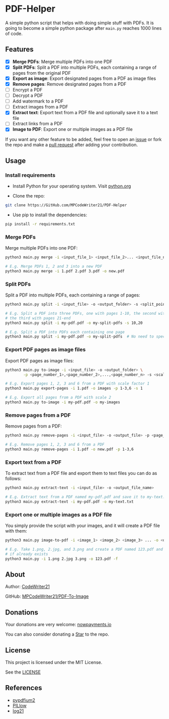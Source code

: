 PDF-Helper
==========

A simple python script that helps with doing simple stuff with PDFs. It is going to
become a simple python package after `main.py` reaches 1000 lines of code.

Features
--------

+ [x] **Merge PDFs**: Merge multiple PDFs into one PDF
+ [x] **Split PDFs**: Split a PDF into multiple PDFs, each containing a range of pages from
      the original PDF
+ [x] **Export as image**: Export designated pages from a PDF as image files
+ [x] **Remove pages**: Remove designated pages from a PDF
+ [ ] Encrypt a PDF
+ [ ] Decrypt a PDF
+ [ ] Add watermark to a PDF
+ [ ] Extract images from a PDF
+ [x] **Extract text**: Export text from a PDF file and optionally save it to a text file
+ [ ] Extract links from a PDF
+ [x] **Image to PDF**: Export one or multiple images as a PDF file

If you want any other feature to be added, feel free to open an [issue](https://github.com/MPCodeWriter21/PDF-To-Image/issues)
or fork the repo and make a [pull request](https://github.com/MPCodeWriter21/PDF-To-Image/pulls)
after adding your contribution.

Usage
-----

### Install requirements

+ Install Python for your operating system. Visit [python.org](https://python.org)

+ Clone the repo:

```bash
git clone https://GitHub.com/MPCodeWriter21/PDF-Helper
```

+ Use pip to install the dependencies:

```bash
pip install -r requirements.txt
```

### Merge PDFs

Merge multiple PDFs into one PDF:

```bash
python3 main.py merge -i <input_file_1> <input_file_2>... <input_file_n> -o <output_file>

# E.g. Merge PDFs 1, 2 and 3 into a new PDF
python3 main.py merge -i 1.pdf 2.pdf 3.pdf -o new.pdf
```

### Split PDFs

Split a PDF into multiple PDFs, each containing a range of pages:

```bash
python3 main.py split -i <input_file> -o <output_folder> -s <split_point_1>,<split_point_2>

# E.g. Split a PDF into three PDFs, one with pages 1-10, the second with pages 11-20 and
# the third with pages 21-end
python3 main.py split -i my-pdf.pdf -o my-split-pdfs -s 10,20

# E.g. Split a PDF into PDFs each containing one page
python3 main.py split -i my-pdf.pdf -o my-split-pdfs  # No need to specify split points
```

### Export PDF pages as image files

Export PDF pages as image files:

```bash
python3 main.py to-image -i <input_file> -o <output_folder> \
        -p <page_number_1>,<page_number_2>,...,<page_number_n> -s <scale_factor>

# E.g. Export pages 1, 2, 3 and 6 from a PDF with scale factor 1
python3 main.py export-pages -i 1.pdf -o images -p 1-3,6 -s 1

# E.g. Export all pages from a PDF with scale 2
python3 main.py to-image -i my-pdf.pdf -o my-images
```

### Remove pages from a PDF

Remove pages from a PDF:

```bash
python3 main.py remove-pages -i <input_file> -o <output_file> -p <page_number_1>,<page_number_2>,...,<page_number_n>

# E.g. Remove pages 1, 2, 3 and 6 from a PDF
python3 main.py remove-pages -i 1.pdf -o new.pdf -p 1-3,6
```

### Export text from a PDF

To extract text from a PDF file and export them to text files you can do as follows:

```bash
python3 main.py extract-text -i <input_file> -o <output_file_name>

# E.g. Extract text from a PDF named my-pdf.pdf and save it to my-text.txt
python3 main.py extract-text -i my-pdf.pdf -o my-text.txt
```

### Export one or multiple images as a PDF file

You simply provide the script with your images, and it will create a PDF file with them:

```bash
python3 main.py image-to-pdf -i <image_1> <image_2> <image_3> ... -o <output_file>

# E.g. Take 1.png, 2.jpg, and 3.png and create a PDF named 123.pdf and override
# if already exists
python3 main.py -i 1.png 2.jpg 3.png -o 123.pdf -f
```

About
-----

Author: [CodeWriter21](https://github.com/MPCodeWriter21)

GitHub: [MPCodeWriter21/PDF-To-Image](https://github.com/MPCodeWriter21/PDF-To-Image)

Donations
---------

Your donations are very welcome: [nowpayments.io](https://nowpayments.io/donation/MehradP21)

You can also consider donating a
[Star](https://github.com/MPCodeWriter21/PDF-Helper) to the repo.

License
-------

This project is licensed under the MIT License.

See the [LICENSE](LICENSE)

References
----------

+ [pypdfium2](https://pypdfium2.readthedocs.io/en/stable/readme.html)
+ [PILlow](https://pillow.readthedocs.io/en/stable/)
+ [log21](https://GitHub.com/MPCodeWriter21/log21)
